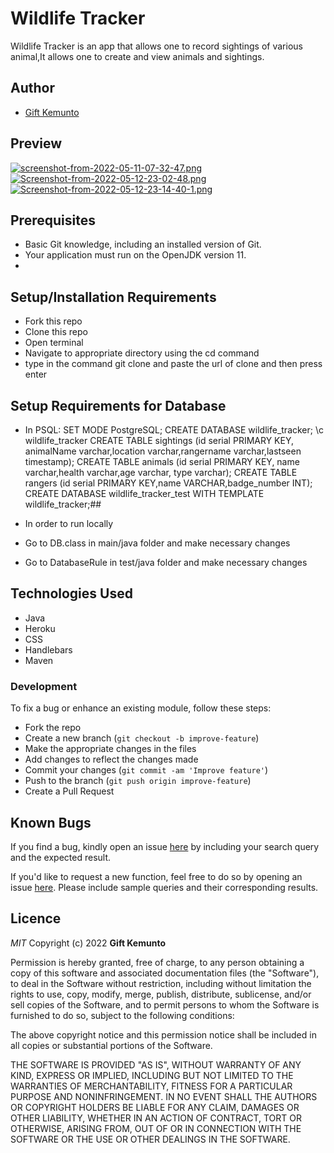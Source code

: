 # Wildlife Tracker

Wildlife Tracker is an app that allows one to record sightings of various animal,It allows one to create and view animals and sightings.

## Author
- [Gift Kemunto](https://github.com/Kemuntogift)

## Preview
  [![screenshot-from-2022-05-11-07-32-47.png](https://i.postimg.cc/gkyhNY36/screenshot-from-2022-05-11-07-32-47.png)](https://postimg.cc/GH29pn7c)
  [![Screenshot-from-2022-05-12-23-02-48.png](https://i.postimg.cc/SRw750Wv/Screenshot-from-2022-05-12-23-02-48.png)](https://postimg.cc/kRvb6pYQ)
  [![Screenshot-from-2022-05-12-23-14-40-1.png](https://i.postimg.cc/kGBPsScy/Screenshot-from-2022-05-12-23-14-40-1.png)](https://postimg.cc/305qJdzy)
## Prerequisites

- Basic Git knowledge, including an installed version of Git.
- Your application must run on the OpenJDK version 11. 
- 
## Setup/Installation Requirements
* Fork this repo
* Clone this repo
* Open terminal
* Navigate to appropriate directory using the cd command
* type in the command git clone and paste the url of clone and then press enter
## Setup Requirements for Database
* In PSQL:
  SET MODE PostgreSQL;
  CREATE DATABASE wildlife_tracker;
  \c wildlife_tracker
  CREATE TABLE sightings (id serial PRIMARY KEY, animalName varchar,location varchar,rangername varchar,lastseen timestamp);
  CREATE TABLE animals (id serial PRIMARY KEY, name varchar,health varchar,age varchar, type varchar);
  CREATE TABLE rangers (id serial PRIMARY KEY,name VARCHAR,badge_number INT);
  CREATE DATABASE wildlife_tracker_test WITH TEMPLATE wildlife_tracker;## 

* In order to run locally
* Go to DB.class in main/java folder and make necessary changes
* Go to DatabaseRule in test/java folder and make necessary changes

## Technologies Used
* Java
* Heroku
* CSS
* Handlebars
* Maven

### Development

To fix a bug or enhance an existing module, follow these steps:

- Fork the repo
- Create a new branch (`git checkout -b improve-feature`)
- Make the appropriate changes in the files
- Add changes to reflect the changes made
- Commit your changes (`git commit -am 'Improve feature'`)
- Push to the branch (`git push origin improve-feature`)
- Create a Pull Request

## Known Bugs

If you find a bug, kindly open an issue [here](https://github.com/Kemuntogift/Wildlife-Tracker/issues/new) by including your search query and the expected result.

If you'd like to request a new function, feel free to do so by opening an issue [here](https://github.com/Kemuntogift/HeroSquad/issues/new). Please include sample queries and their corresponding results.

## Licence
*MIT*
Copyright (c) 2022 **Gift Kemunto**

Permission is hereby granted, free of charge, to any person obtaining a copy of this software and associated documentation files (the "Software"), to deal in the Software without restriction, including without limitation the rights to use, copy, modify, merge, publish, distribute, sublicense, and/or sell copies of the Software, and to permit persons to whom the Software is furnished to do so, subject to the following conditions:

The above copyright notice and this permission notice shall be included in all copies or substantial portions of the Software.

THE SOFTWARE IS PROVIDED "AS IS", WITHOUT WARRANTY OF ANY KIND, EXPRESS OR IMPLIED, INCLUDING BUT NOT LIMITED TO THE WARRANTIES OF MERCHANTABILITY, FITNESS FOR A PARTICULAR PURPOSE AND NONINFRINGEMENT. IN NO EVENT SHALL THE AUTHORS OR COPYRIGHT HOLDERS BE LIABLE FOR ANY CLAIM, DAMAGES OR OTHER LIABILITY, WHETHER IN AN ACTION OF CONTRACT, TORT OR OTHERWISE, ARISING FROM, OUT OF OR IN CONNECTION WITH THE SOFTWARE OR THE USE OR OTHER DEALINGS IN THE SOFTWARE.
